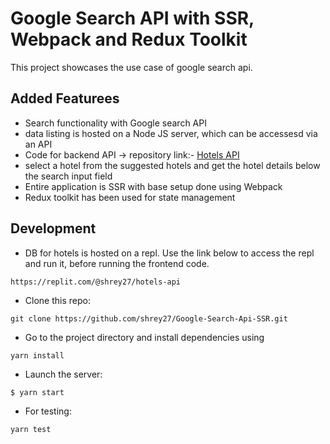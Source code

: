 # Google Search API with SSR, Webpack and Redux Toolkit

This project showcases the use case of google search api.

## Added Featurees

- Search functionality with Google search API
- data listing is hosted on a Node JS server, which can be accessesd via an API
- Code for backend API -> repository link:- [Hotels API](https://github.com/shrey27/Hotels-Database/tree/main)
- select a hotel from the suggested hotels and get the hotel details below the search input field
- Entire application is SSR with base setup done using Webpack
- Redux toolkit has been used for state management

## Development

- DB for hotels is hosted on a repl. Use the link below to access the repl and run it, before running the frontend code.
```
https://replit.com/@shrey27/hotels-api
```
- Clone this repo:
```
git clone https://github.com/shrey27/Google-Search-Api-SSR.git
```
- Go to the project directory and install dependencies using 
``` 
yarn install
```
- Launch the server:
```bash
$ yarn start
```
- For testing:
```
yarn test
```
